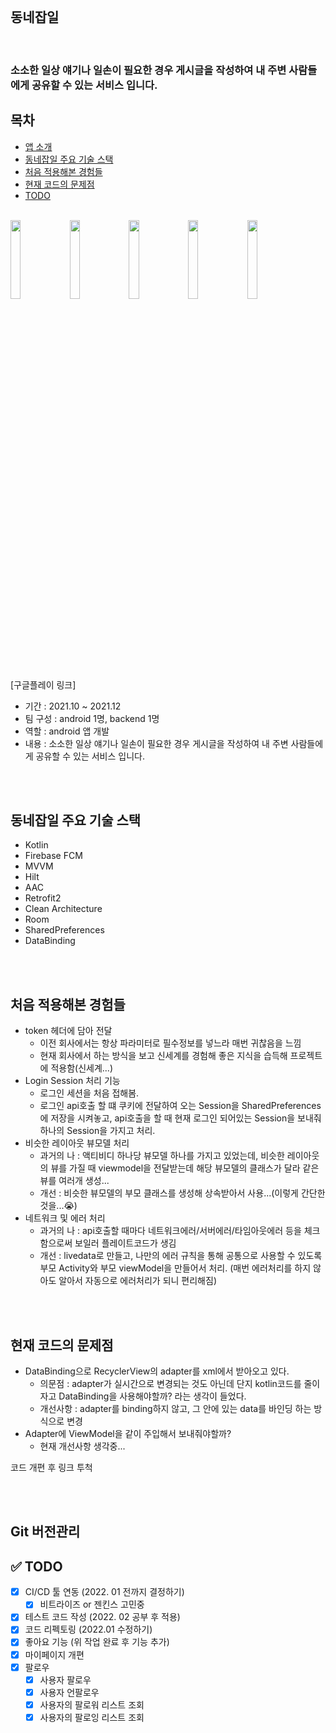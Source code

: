 <br>

## 동네잡일

<br>

### 소소한 일상 얘기나 일손이 필요한 경우 게시글을 작성하여 내 주변 사람들에게 공유할 수 있는 서비스 입니다.

## 목차

* [앱 소개](#앱-소개) 
* [동네잡일 주요 기술 스택](#동네잡일-주요-기술-스택)
* [처음 적용해본 경험들](#처음-적용해본-경험들)
* [현재 코드의 문제점](#현재-코드의-문제점)
* [TODO](#TODO)



<br>
<div>
<img width="18%" src="https://user-images.githubusercontent.com/31702431/143905196-74a8e3a7-2036-4a7c-9d58-dd8e6112a217.png">
<img width="18%" src="https://user-images.githubusercontent.com/31702431/143907558-8e85197a-d5cc-457b-bf14-a89fc7d0b8f9.png">
<img width="18%" src="https://user-images.githubusercontent.com/31702431/143905219-351d8e5a-e64a-4af5-a1e2-251d726d3af9.png">
<img width="18%" src="https://user-images.githubusercontent.com/31702431/143905230-6c0c68f3-39b2-4059-9fd1-8df85b1d98e4.png">
<img width="18%" src="https://user-images.githubusercontent.com/31702431/143905247-c614d496-f9ed-4188-ab17-52b7cd624599.png">
</div>
<br>

[구글플레이 링크]
- 기간 : 2021.10 ~ 2021.12
- 팀 구성 : android 1명, backend 1명
- 역할 : android 앱 개발
- 내용 : 소소한 일상 얘기나 일손이 필요한 경우 게시글을 작성하여 내 주변 사람들에게 공유할 수 있는 서비스 입니다.

<br>
<br>

## 동네잡일 주요 기술 스택
- Kotlin
- Firebase FCM
- MVVM
- Hilt
- AAC
- Retrofit2
- Clean Architecture
- Room
- SharedPreferences
- DataBinding

<br>
<br>

## 처음 적용해본 경험들
- token 헤더에 담아 전달
  - 이전 회사에서는 항상 파라미터로 필수정보를 넣느라 매번 귀찮음을 느낌
  - 현재 회사에서 하는 방식을 보고 신세계를 경험해 좋은 지식을 습득해 프로젝트에 적용함(신세계...)
- Login Session 처리 기능
  - 로그인 세션을 처음 접해봄.
  - 로그인 api호출 할 떄 쿠키에 전달하여 오는 Session을 SharedPreferences에 저장을 시켜놓고, api호출을 할 때 현재 로그인 되어있는 Session을 보내줘 하나의 Session을 가지고 처리.
- 비슷한 레이아웃 뷰모델 처리
  - 과거의 나 : 액티비디 하나당 뷰모델 하나를 가지고 있었는데, 비슷한 레이아웃의 뷰를 가질 때 viewmodel을 전달받는데 해당 뷰모델의 클래스가 달라 같은 뷰를 여러개 생성...
  - 개선 : 비슷한 뷰모델의 부모 클래스를 생성해 상속받아서 사용...(이렇게 간단한것을...😭)
- 네트워크 및 에러 처리
  - 과거의 나 : api호출할 때마다 네트워크에러/서버에러/타임아웃에러 등을 체크함으로써 보일러 플레이트코드가 생김
  - 개선 : livedata로 만들고, 나만의 에러 규칙을 통해 공통으로 사용할 수 있도록 부모 Activity와 부모 viewModel을 만들어서 처리. (매번 에러처리를 하지 않아도 알아서 자동으로 에러처리가 되니 편리해짐)

<br>
<br>

## 현재 코드의 문제점
- DataBinding으로 RecyclerView의 adapter를 xml에서 받아오고 있다.
  - 의문점 : adapter가 실시간으로 변경되는 것도 아닌데 단지 kotlin코드를 줄이자고 DataBinding을 사용해야할까? 라는 생각이 들었다.
  - 개선사항 : adapter를 binding하지 않고, 그 안에 있는 data를 바인딩 하는 방식으로 변경 
- Adapter에 ViewModel을 같이 주입해서 보내줘야할까?
  - 현재 개선사항 생각중...

코드 개편 후 링크 투척

<br>
<br>

## Git 버전관리

## ✅ TODO

- [x] CI/CD 툴 연동 (2022. 01 전까지 결정하기)
    - [x] 비트라이즈 or 젠킨스 고민중 
- [x] 테스트 코드 작성 (2022. 02 공부 후 적용)
- [x] 코드 리펙토링 (2022.01 수정하기)
- [x] 좋아요 기능 (위 작업 완료 후 기능 추가)
- [x] 마이페이지 개편 
- [x] 팔로우
    - [x] 사용자 팔로우
    - [x] 사용자 언팔로우
    - [x] 사용자의 팔로워 리스트 조회
    - [x] 사용자의 팔로잉 리스트 조회
